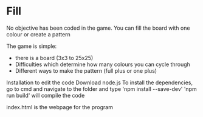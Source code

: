 # Fill
No objective has been coded in the game. You can fill the board with one colour or create a pattern

The game is simple:
- there is a board (3x3 to 25x25)
- Difficulties which determine how many colours you can cycle through
- Different ways to make the pattern (full plus or one plus)

Installation to edit the code
Download node.js
To install the dependencies, go to cmd and navigate to the folder and type 'npm install --save-dev'
'npm run build' will compile the code

index.html is the webpage for the program
